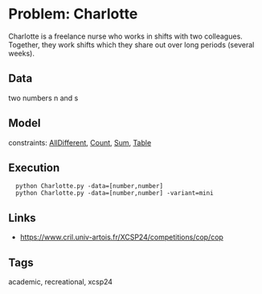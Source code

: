 # Problem: Charlotte

Charlotte is a freelance nurse who works in shifts with two colleagues.
Together, they work shifts which they share out over long periods (several weeks).

## Data
  two numbers n and s

## Model
  constraints: [AllDifferent](https://pycsp.org/documentation/constraints/AllDifferent), [Count](https://pycsp.org/documentation/constraints/Count), [Sum](https://pycsp.org/documentation/constraints/Sum), [Table](https://pycsp.org/documentation/constraints/Table)

## Execution
```
  python Charlotte.py -data=[number,number]
  python Charlotte.py -data=[number,number] -variant=mini
```

## Links
  - https://www.cril.univ-artois.fr/XCSP24/competitions/cop/cop

## Tags
  academic, recreational, xcsp24
